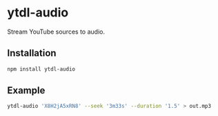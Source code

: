 # ytdl-audio

Stream YouTube sources to audio.

## Installation

```sh
npm install ytdl-audio
```

## Example

```sh
ytdl-audio 'X8H2jA5xRN8' --seek '3m33s' --duration '1.5' > out.mp3
```
